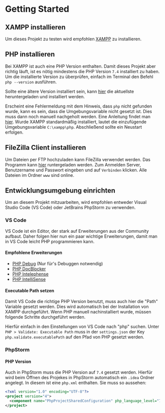 # Getting Started

## XAMPP installieren
Um dieses Projekt zu testen wird empfohlen [XAMPP](https://www.apachefriends.org/de/index.html) zu installieren.

## PHP installieren
Bei XAMPP ist auch eine PHP Version enthalten. Damit dieses Projekt aber richtig läuft, ist es nötig mindestens die PHP Version `7.4` installiert zu haben. Um die installierte Version zu überprüfen, einfach im Terminal den Befehl `php --version` ausführen.

Sollte eine ältere Version installiert sein, kann [hier](https://www.php.net/downloads.php) die aktuellste heruntergeladen und installiert werden.

Erscheint eine Fehlermeldung mit dem Hinweis, dass `php` nicht gefunden wurde, kann es sein, dass die Umgebungsvariable nicht gesetzt ist. Dies muss dann noch manuell nachgeholt werden. Eine Anleitung findet man [hier](https://www.java.com/de/download/help/path.xml). Wurde XAMPP standardmäßig installiert, lautet die einzufügende Umgebungsvariable `C:\xampp\php`. Abschließend sollte ein Neustart erfolgen.

## FileZilla Client installieren
Um Dateien per FTP hochzuladen kann FileZilla verwendet werden. Das Programm kann [hier](https://filezilla-project.org/) runtergeladen werden.
Zum Anmelden Server, Benutzername und Passwort eingeben und auf `Verbinden` klicken. Alle Dateien im Ordner `www` sind online.

## Entwicklungsumgebung einrichten
Um an diesem Projekt mitzuarbeiten, wird empfohlen entweder Visual Studio Code (VS Code) oder JetBrains PhpStorm zu verwenden.

### VS Code
VS Code ist ein Editor, der stark auf Erweiterungen aus der Community aufbaut. Daher folgen hier nun ein paar wichtige Erweiterungen, damit man in VS Code leicht PHP programmieren kann.

#### Empfohlene Erweiterungen
- [PHP Debug](https://marketplace.visualstudio.com/items?itemName=felixfbecker.php-debug) (Nur für's Debuggen notwendig)
- [PHP DocBlocker](https://marketplace.visualstudio.com/items?itemName=neilbrayfield.php-docblocker)
- [PHP Intelephense](https://marketplace.visualstudio.com/items?itemName=bmewburn.vscode-intelephense-client)
- [PHP IntelliSense](https://marketplace.visualstudio.com/items?itemName=felixfbecker.php-intellisense)

#### Executable Path setzen
Damit VS Code die richtige PHP Version benutzt, muss auch hier die "Path" Variable gesetzt werden. Dies wird automatisch bei der Installation von XAMPP durchgeführt. Wenn PHP manuell nachinstalliert wurde, müssen folgende Schritte durchgeführt werden.

Hierfür einfach in den Einstellungen von VS Code nach "php" suchen. Unter `PHP > Validate: Executable Path` muss in der `settings.json` der Key `php.validate.executablePath` auf den Pfad von PHP gesetzt werden.

### PhpStorm

#### PHP Version
Auch in PhpStorm muss die PHP Version auf `7.4` gesetzt werden. Hierfür wird beim Öffnen des Projekes in PhpStorm automatisch ein `.idea` Ordner angelegt. In diesem ist eine `php.xml` enthalten. Sie muss so aussehen:

```xml
<?xml version="1.0" encoding="UTF-8"?>
<project version="4">
  <component name="PhpProjectSharedConfiguration" php_language_level="7.4" />
</project>
```